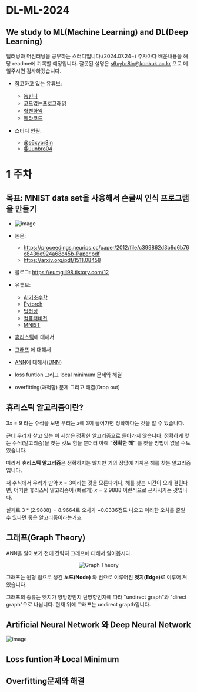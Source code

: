 # DL-ML-2024

## We study to ML(Machine Learning) and DL(Deep Learning)
딥러닝과 머신러닝을 공부하는 스터디입니다.(2024.07.24~)
주차마다 배운내용을 해당 readme에 기록할 예정입니다. 
잘못된 설명은 s6xybr8in@konkuk.ac.kr 으로 메일주시면 감사하겠습니다.

- 참고하고 있는 유튜브:
  - [동빈나](https://www.youtube.com/@dongbinna)
  - [코드없는프로그래밍](https://www.youtube.com/@user-pw9fm4gc7e)
  - [혁펜하임](https://www.youtube.com/@hyukppen)
  - [메타코드](https://www.youtube.com/@mcodeM)

- 스터디 인원:
  - [@s6xybr8in](https://github.com/s6xybr8in)
  - [@Junbro04](https://github.com/Junbro04)
# 1 주차 
## 목표: MNIST data set을 사용해서 손글씨 인식 프로그램을 만들기
- ![image](https://github.com/user-attachments/assets/b80a7f4c-fc16-4774-9381-60cfd2084216)

- 논문:
  - https://proceedings.neurips.cc/paper/2012/file/c399862d3b9d6b76c8436e924a68c45b-Paper.pdf
  - https://arxiv.org/pdf/1511.08458  
- 블로그: https://eumgill98.tistory.com/12
- 유튜브:
  - [AI기초수학](https://www.youtube.com/watch?v=Pm3BBaVRcJA)
  - [Pytorch](https://www.youtube.com/watch?v=_3JAG9vORfo)
  - [딥러닝](https://www.youtube.com/watch?v=WKnUYTxaPn4&list=PLDV-cCQnUlIZnEHuRFc1OZfcYjbgi4QnD)
  - [컴퓨터비전](https://www.youtube.com/watch?v=6MWlrSNXYi8&list=PLDV-cCQnUlIaIFHQwuXRRSL833cRAS76M)
  - [MNIST](https://www.youtube.com/watch?v=RjpkS-5rW4s&t=565s)

- [휴리스틱](https://en.wikipedia.org/wiki/Heuristic_(computer_science))에 대해서
- [그래프](https://en.wikipedia.org/wiki/Graph_theory) 에 대해서
- [ANN](https://en.wikipedia.org/wiki/Neural_network_(machine_learning))에 대해서([DNN](https://en.wikipedia.org/wiki/Deep_learning#Deep_neural_networks))
- loss funtion 그리고 local minimum 문제와 해결
- overfitting(과적합) 문제 그리고 해결(Drop out)

## 휴리스틱 알고리즘이란?

$3x = 9$ 라는 수식을 보면 우리는 $x$에 $3$이 들어가면 정확하다는 것을 알 수 있습니다. 

근데 우리가 살고 있는 이 세상은 정확한 알고리즘으로 돌아가지 않습니다. 정확하게 맞는 수식(알고리즘)을 찾는 것도 힘들 뿐더러 아예 **"정확한 해"** 를 찾을 방법이 없을 수도  있습니다. 

따라서 **휴리스틱 알고리즘**은 정확하지는 않지만 거의 정답에 가까운 해를 찾는 알고리즘입니다. 

저 수식에서 우리가 만약 $x=3$이라는 것을 모른다거나, 해를 찾는 시간이 오래 걸린다면, 어떠한 휴리스틱 알고리즘이 (빠르게) $x=2.9888$ 이런식으로 근사시키는 것입니다. 

실제로 $3*(2.9888) = 8.9664$로 오차가 $-0.0336$정도 나오고 이러한 오차를 줄일 수 있다면 좋은 알고리즘이라는거죠

## 그래프(Graph Theory)
ANN을 알아보기 전에 간략히 그래프에 대해서 알아봅시다.
<div style="text-align: center;">
  <img src="https://github.com/user-attachments/assets/9bf05bc6-c3ac-4dbd-a63f-854a77feac68" alt="Graph Theory">
</div>


그래프는 원형 점으로  생긴 **노드(Node)** 와 선으로 이루어진 **엣지(Edge)로** 이루어 져 있습니다.

그래프의 종류는 엣지가 양방향인지 단방향인지에 따라 "undirect graph"와 "direct graph"으로 나뉩니다. 현재 위에 그래프는 undirect grapth입니다.

## Artificial Neural Network 와 Deep Neural Network

![image](https://github.com/user-attachments/assets/67ff420b-db17-4b47-ae9f-ad7b2a1f8c39)






## Loss funtion과 Local Minimum



## Overfitting문제와 해결

